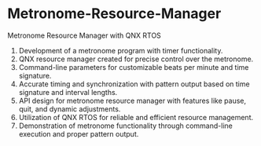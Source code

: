# Metronome-Resource-Manager
Metronome Resource Manager with QNX RTOS

1. Development of a metronome program with timer functionality.
2. QNX resource manager created for precise control over the metronome.
3. Command-line parameters for customizable beats per minute and time signature.
4. Accurate timing and synchronization with pattern output based on time signature and interval lengths.
5. API design for metronome resource manager with features like pause, quit, and dynamic adjustments.
6. Utilization of QNX RTOS for reliable and efficient resource management.
7. Demonstration of metronome functionality through command-line execution and proper pattern output.
